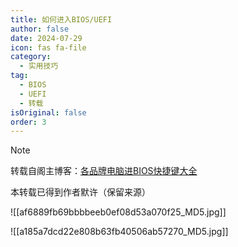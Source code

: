 ```yaml
---
title: 如何进入BIOS/UEFI
author: false
date: 2024-07-29
icon: fas fa-file
category:
  - 实用技巧
tag:
  - BIOS
  - UEFI
  - 转载
isOriginal: false
order: 3
---
```


> [!note]
> 转载自阁主博客：[各品牌电脑进BIOS快捷键大全](https://www.mainblog.cn/66.html)
>
> 本转载已得到作者默许（保留来源）

![[af6889fb69bbbbeeb0ef08d53a070f25_MD5.jpg]]

![[a185a7dcd22e808b63fb40506ab57270_MD5.jpg]]
